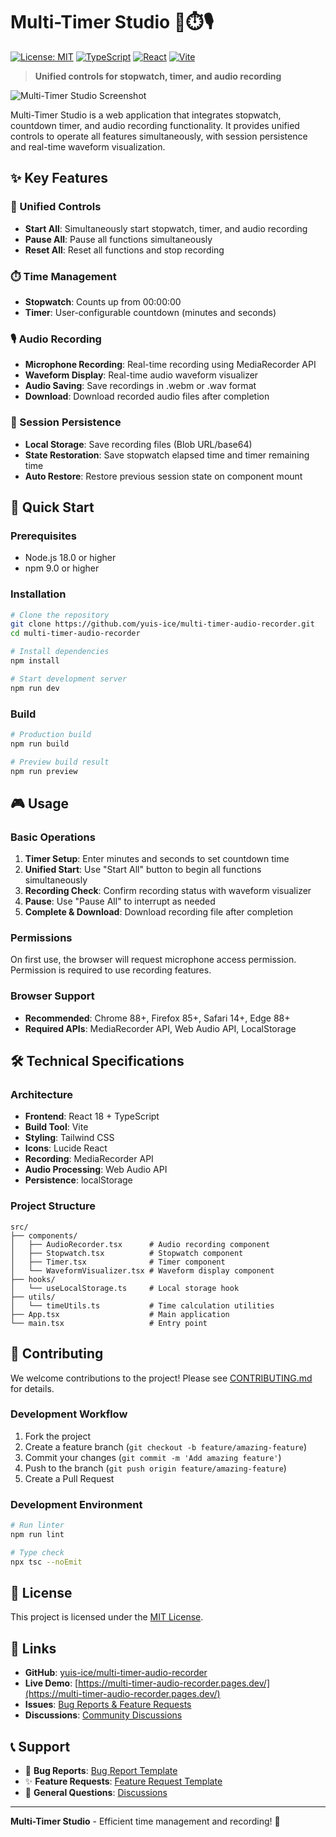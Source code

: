# Multi-Timer Studio 🎯⏱️🎙️

[![License: MIT](https://img.shields.io/badge/License-MIT-yellow.svg)](https://opensource.org/licenses/MIT)
[![TypeScript](https://img.shields.io/badge/TypeScript-007ACC?logo=typescript&logoColor=white)](https://typescriptlang.org)
[![React](https://img.shields.io/badge/React-20232A?logo=react&logoColor=61DAFB)](https://reactjs.org)
[![Vite](https://img.shields.io/badge/Vite-646CFF?logo=vite&logoColor=white)](https://vitejs.dev)

> **Unified controls for stopwatch, timer, and audio recording**

![Multi-Timer Studio Screenshot](https://res.cloudinary.com/dxowqxqtj/image/upload/v1753415460/multi-timer-audio-recorder/screenshot.png)

Multi-Timer Studio is a web application that integrates stopwatch, countdown timer, and audio recording functionality. It provides unified controls to operate all features simultaneously, with session persistence and real-time waveform visualization.

## ✨ Key Features

### 🎯 Unified Controls
- **Start All**: Simultaneously start stopwatch, timer, and audio recording
- **Pause All**: Pause all functions simultaneously
- **Reset All**: Reset all functions and stop recording

### ⏱️ Time Management
- **Stopwatch**: Counts up from 00:00:00
- **Timer**: User-configurable countdown (minutes and seconds)

### 🎙️ Audio Recording
- **Microphone Recording**: Real-time recording using MediaRecorder API
- **Waveform Display**: Real-time audio waveform visualizer
- **Audio Saving**: Save recordings in .webm or .wav format
- **Download**: Download recorded audio files after completion

### 💾 Session Persistence
- **Local Storage**: Save recording files (Blob URL/base64)
- **State Restoration**: Save stopwatch elapsed time and timer remaining time
- **Auto Restore**: Restore previous session state on component mount

## 🚀 Quick Start

### Prerequisites

- Node.js 18.0 or higher
- npm 9.0 or higher

### Installation

```bash
# Clone the repository
git clone https://github.com/yuis-ice/multi-timer-audio-recorder.git
cd multi-timer-audio-recorder

# Install dependencies
npm install

# Start development server
npm run dev
```

### Build

```bash
# Production build
npm run build

# Preview build result
npm run preview
```

## 🎮 Usage

### Basic Operations

1. **Timer Setup**: Enter minutes and seconds to set countdown time
2. **Unified Start**: Use "Start All" button to begin all functions simultaneously
3. **Recording Check**: Confirm recording status with waveform visualizer
4. **Pause**: Use "Pause All" to interrupt as needed
5. **Complete & Download**: Download recording file after completion

### Permissions

On first use, the browser will request microphone access permission. Permission is required to use recording features.

### Browser Support

- **Recommended**: Chrome 88+, Firefox 85+, Safari 14+, Edge 88+
- **Required APIs**: MediaRecorder API, Web Audio API, LocalStorage

## 🛠️ Technical Specifications

### Architecture

- **Frontend**: React 18 + TypeScript
- **Build Tool**: Vite
- **Styling**: Tailwind CSS
- **Icons**: Lucide React
- **Recording**: MediaRecorder API
- **Audio Processing**: Web Audio API
- **Persistence**: localStorage

### Project Structure

```
src/
├── components/
│   ├── AudioRecorder.tsx      # Audio recording component
│   ├── Stopwatch.tsx          # Stopwatch component
│   ├── Timer.tsx              # Timer component
│   └── WaveformVisualizer.tsx # Waveform display component
├── hooks/
│   └── useLocalStorage.ts     # Local storage hook
├── utils/
│   └── timeUtils.ts           # Time calculation utilities
├── App.tsx                    # Main application
└── main.tsx                   # Entry point
```

## 🤝 Contributing

We welcome contributions to the project! Please see [CONTRIBUTING.md](CONTRIBUTING.md) for details.

### Development Workflow

1. Fork the project
2. Create a feature branch (`git checkout -b feature/amazing-feature`)
3. Commit your changes (`git commit -m 'Add amazing feature'`)
4. Push to the branch (`git push origin feature/amazing-feature`)
5. Create a Pull Request

### Development Environment

```bash
# Run linter
npm run lint

# Type check
npx tsc --noEmit
```

## 📝 License

This project is licensed under the [MIT License](LICENSE).

## 🔗 Links

- **GitHub**: [yuis-ice/multi-timer-audio-recorder](https://github.com/yuis-ice/multi-timer-audio-recorder)
- **Live Demo**: [https://multi-timer-audio-recorder.pages.dev/](https://multi-timer-audio-recorder.pages.dev/)
- **Issues**: [Bug Reports & Feature Requests](https://github.com/yuis-ice/multi-timer-audio-recorder/issues)
- **Discussions**: [Community Discussions](https://github.com/yuis-ice/multi-timer-audio-recorder/discussions)

## 📞 Support

- 🐛 **Bug Reports**: [Bug Report Template](https://github.com/yuis-ice/multi-timer-audio-recorder/issues/new?template=bug_report.yml)
- ✨ **Feature Requests**: [Feature Request Template](https://github.com/yuis-ice/multi-timer-audio-recorder/issues/new?template=feature_request.yml)
- 💬 **General Questions**: [Discussions](https://github.com/yuis-ice/multi-timer-audio-recorder/discussions)

---

**Multi-Timer Studio** - Efficient time management and recording! 🎉